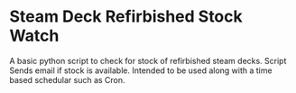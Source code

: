 # Steam Deck Refirbished Stock Watch

A basic python script to check for stock of refirbished steam decks. Script Sends email if stock is available. Intended to be used along with a time based schedular such as Cron.

